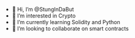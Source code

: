 - 👋 Hi, I’m @StungInDaBut
- 👀 I’m interested in Crypto
- 🌱 I’m currently learning Solidity and Python
- 💞️ I’m looking to collaborate on smart contracts
